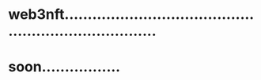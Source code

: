 # web3nft.........................................................................
# soon.................
